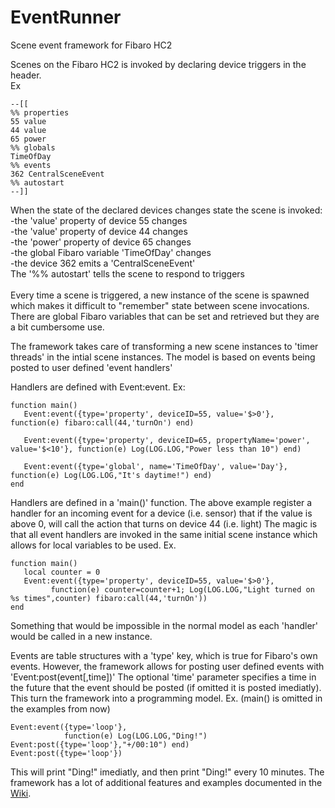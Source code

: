 # EventRunner
Scene event framework for Fibaro HC2

Scenes on the Fibaro HC2 is invoked by declaring device triggers in the header.</br>
Ex 
```
--[[
%% properties
55 value
44 value
65 power
%% globals
TimeOfDay
%% events
362 CentralSceneEvent
%% autostart
--]]
```
When the state of the declared devices changes state the scene is invoked:</br>
-the 'value' property of device 55 changes</br>
-the 'value' property of device 44 changes</br>
-the 'power' property of device 65 changes</br>
-the global Fibaro variable 'TimeOfDay' changes</br>
-the device 362 emits a 'CentralSceneEvent'</br>
The '%% autostart' tells the scene to respond to triggers</br>
</br>
Every time a scene is triggered, a new instance of the scene is spawned which makes it difficult to "remember" state between scene invocations. There are global Fibaro variables that can be set and retrieved but they are a bit cumbersome use.

The framework takes care of transforming a new scene instances to 'timer threads' in the intial scene instances. The model is based on events being posted to user defined 'event handlers'

Handlers are defined with Event:event. Ex:
```
function main()
   Event:event({type='property', deviceID=55, value='$>0'}, function(e) fibaro:call(44,'turnOn') end)
   
   Event:event({type='property', deviceID=65, propertyName='power', value='$<10'}, function(e) Log(LOG.LOG,"Power less than 10") end)
   
   Event:event({type='global', name='TimeOfDay', value='Day'}, function(e) Log(LOG.LOG,"It's daytime!") end)
end
```
Handlers are defined in a 'main()' function. The above example register a handler for an incoming event for a device (i.e. sensor) that if the value is above 0, will call the action that turns on device 44 (i.e. light)
The magic is that all event handlers are invoked in the same initial scene instance which allows for local variables to be used. Ex.
```
function main()
   local counter = 0
   Event:event({type='property', deviceID=55, value='$>0'}, 
         function(e) counter=counter+1; Log(LOG.LOG,"Light turned on %s times",counter) fibaro:call(44,'turnOn'))
end
```
Something that would be impossible in the normal model as each 'handler' would be called in a new instance.

Events are table structures with a 'type' key, which is true for Fibaro's own events. However, the framework allows for posting user defined events with 'Event:post(event[,time])'
The optional 'time' parameter specifies a time in the future that the event should be posted (if omitted it is posted imediatly). This turn the framework into a programming model. Ex. (main() is omitted in the examples from now)
```
Event:event({type='loop'},
            function(e) Log(LOG.LOG,"Ding!") Event:post({type='loop'},"+/00:10") end)
Event:post({type='loop'})
```
This will print "Ding!" imediatly, and then print "Ding!" every 10 minutes.
The framework has a lot of additional features and examples documented in the [Wiki](../../wiki/Home).
